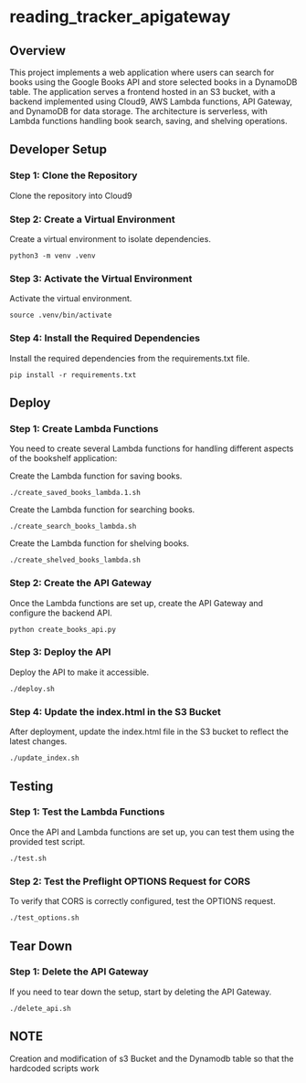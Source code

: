 # reading_tracker_apigateway

## Overview

This project implements a web application where users can search for books using the Google Books API and store selected books in a DynamoDB table. The application serves a frontend hosted in an S3 bucket, with a backend implemented using Cloud9, AWS Lambda functions, API Gateway, and DynamoDB for data storage. The architecture is serverless, with Lambda functions handling book search, saving, and shelving operations.


## Developer Setup

### Step 1: Clone the Repository

Clone the repository into Cloud9

### Step 2: Create a Virtual Environment

Create a virtual environment to isolate dependencies.

```
python3 -m venv .venv
```
### Step 3: Activate the Virtual Environment
Activate the virtual environment.

```
source .venv/bin/activate
```

### Step 4: Install the Required Dependencies
Install the required dependencies from the requirements.txt file.

```
pip install -r requirements.txt
```
## Deploy

### Step 1: Create Lambda Functions
You need to create several Lambda functions for handling different aspects of the bookshelf application:

Create the Lambda function for saving books.

```
./create_saved_books_lambda.1.sh
```

Create the Lambda function for searching books.

```
./create_search_books_lambda.sh
```

Create the Lambda function for shelving books.

```
./create_shelved_books_lambda.sh
```

### Step 2: Create the API Gateway
Once the Lambda functions are set up, create the API Gateway and configure the backend API.

```
python create_books_api.py
```

### Step 3: Deploy the API
Deploy the API to make it accessible.


```
./deploy.sh
```

### Step 4: Update the index.html in the S3 Bucket
After deployment, update the index.html file in the S3 bucket to reflect the latest changes.

```
./update_index.sh
```

## Testing

### Step 1: Test the Lambda Functions
Once the API and Lambda functions are set up, you can test them using the provided test script.

```
./test.sh
```

### Step 2: Test the Preflight OPTIONS Request for CORS
To verify that CORS is correctly configured, test the OPTIONS request.

```
./test_options.sh
```

## Tear Down

### Step 1: Delete the API Gateway
If you need to tear down the setup, start by deleting the API Gateway.

```
./delete_api.sh
```
## NOTE

Creation and modification of s3 Bucket and the Dynamodb table so that the hardcoded scripts work

